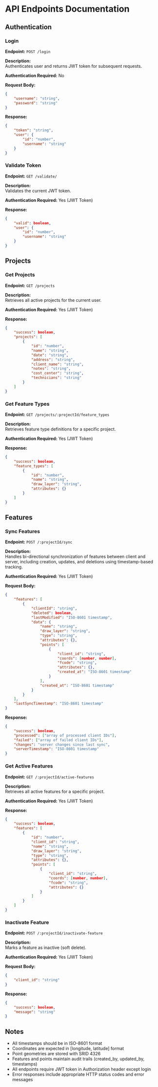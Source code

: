 # API Endpoints Documentation

## Authentication

### Login
**Endpoint:** `POST /login`

**Description:**  
Authenticates user and returns JWT token for subsequent requests.

**Authentication Required:** No

**Request Body:**
```json
{
    "username": "string",
    "password": "string"
}
```

**Response:**
```json
{
    "token": "string",
    "user": {
        "id": "number",
        "username": "string"
    }
}
```

### Validate Token
**Endpoint:** `GET /validate/`

**Description:**  
Validates the current JWT token.

**Authentication Required:** Yes (JWT Token)

**Response:**
```json
{
    "valid": boolean,
    "user": {
        "id": "number",
        "username": "string"
    }
}
```

## Projects

### Get Projects
**Endpoint:** `GET /projects`

**Description:**  
Retrieves all active projects for the current user.

**Authentication Required:** Yes (JWT Token)

**Response:**
```json
{
    "success": boolean,
    "projects": [
        {
            "id": "number",
            "name": "string",
            "date": "string",
            "address": "string",
            "client_name": "string",
            "notes": "string",
            "cost_center": "string",
            "technicians": "string"
        }
    ]
}
```

### Get Feature Types
**Endpoint:** `GET /projects/:projectId/feature_types`

**Description:**  
Retrieves feature type definitions for a specific project.

**Authentication Required:** Yes (JWT Token)

**Response:**
```json
{
    "success": boolean,
    "feature_types": [
        {
            "id": "number",
            "name": "string",
            "draw_layer": "string",
            "attributes": {}
        }
    ]
}
```

## Features

### Sync Features
**Endpoint:** `POST /:projectId/sync`

**Description:**  
Handles bi-directional synchronization of features between client and server, including creation, updates, and deletions using timestamp-based tracking.

**Authentication Required:** Yes (JWT Token)

**Request Body:**
```json
{
    "features": [
        {
            "clientId": "string",
            "deleted": boolean,
            "lastModified": "ISO-8601 timestamp",
            "data": {
                "name": "string",
                "draw_layer": "string",
                "type": "string",
                "attributes": {},
                "points": [
                    {
                        "client_id": "string",
                        "coords": [number, number],
                        "fcode": "string",
                        "attributes": {},
                        "created_at": "ISO-8601 timestamp"
                    }
                ],
                "created_at": "ISO-8601 timestamp"
            }
        }
    ],
    "lastSyncTimestamp": "ISO-8601 timestamp"
}
```

**Response:**
```json
{
    "success": boolean,
    "processed": ["array of processed client IDs"],
    "failed": ["array of failed client IDs"],
    "changes": "server changes since last sync",
    "serverTimestamp": "ISO-8601 timestamp"
}
```

### Get Active Features
**Endpoint:** `GET /:projectId/active-features`

**Description:**  
Retrieves all active features for a specific project.

**Authentication Required:** Yes (JWT Token)

**Response:**
```json
{
    "success": boolean,
    "features": [
        {
            "id": "number",
            "client_id": "string",
            "name": "string",
            "draw_layer": "string",
            "type": "string",
            "attributes": {},
            "points": [
                {
                    "client_id": "string",
                    "coords": [number, number],
                    "fcode": "string",
                    "attributes": {}
                }
            ]
        }
    ]
}
```

### Inactivate Feature
**Endpoint:** `POST /:projectId/inactivate-feature`

**Description:**  
Marks a feature as inactive (soft delete).

**Authentication Required:** Yes (JWT Token)

**Request Body:**
```json
{
    "client_id": "string"
}
```

**Response:**
```json
{
    "success": boolean,
    "message": "string"
}
```

## Notes
- All timestamps should be in ISO-8601 format
- Coordinates are expected in [longitude, latitude] format
- Point geometries are stored with SRID 4326
- Features and points maintain audit trails (created_by, updated_by, timestamps)
- All endpoints require JWT token in Authorization header except login
- Error responses include appropriate HTTP status codes and error messages
